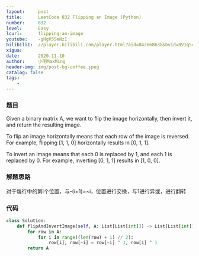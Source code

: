 ```yaml
---
layout:     post
title:      LeetCode 832 Flipping an Image (Python)
number:     832
level:      Easy
lcurl:      flipping-an-image
youtube:    -gHgV5SeNzI
bilibili1:  //player.bilibili.com/player.html?aid=842668638&bvid=BV1q54y1r7f3&cid=254453439&page=1
xigua:      
date:       2020-11-10
author:     小明MaxMing
header-img: img/post-bg-coffee.jpeg
catalog: false
tags:
    - 
---
```


### 题目

Given a binary matrix A, we want to flip the image horizontally, then invert it, and return the resulting image.

To flip an image horizontally means that each row of the image is reversed.  For example, flipping [1, 1, 0] horizontally results in [0, 1, 1].

To invert an image means that each 0 is replaced by 1, and each 1 is replaced by 0. For example, inverting [0, 1, 1] results in [1, 0, 0].

### 解题思路

对于每行中的第i个位置，与-(i+1)=~i，位置进行交换，与1进行异或，进行翻转

### 代码
```python
class Solution:
    def flipAndInvertImage(self, A: List[List[int]]) -> List[List[int]]:
        for row in A:
            for i in range((len(row) + 1) // 2):
                row[i], row[~i] = row[~i] ^ 1, row[i] ^ 1
        return A
```
